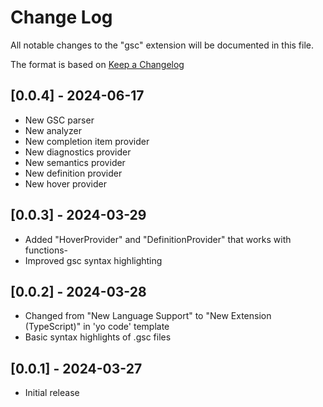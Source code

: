 # Change Log

All notable changes to the "gsc" extension will be documented in this file.

The format is based on [Keep a Changelog](https://keepachangelog.com/en/1.1.0/)

## [0.0.4] - 2024-06-17

- New GSC parser
- New analyzer
- New completion item provider
- New diagnostics provider
- New semantics provider
- New definition provider
- New hover provider


## [0.0.3] - 2024-03-29

- Added "HoverProvider" and "DefinitionProvider" that works with functions-
- Improved gsc syntax highlighting


## [0.0.2] - 2024-03-28

- Changed from "New Language Support" to "New Extension (TypeScript)" in 'yo code' template
- Basic syntax highlights of .gsc files


## [0.0.1] - 2024-03-27

- Initial release

